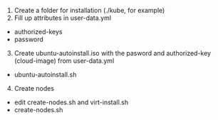 1. Create a folder for installation (./kube, for example)
2. Fill up attributes in user-data.yml
- authorized-keys
- password
3. Create ubuntu-autoinstall.iso with the pasword and authorized-key (cloud-image) from user-data.yml
- ubuntu-autoinstall.sh
4. Create nodes
- edit create-nodes.sh and virt-install.sh
- create-nodes.sh